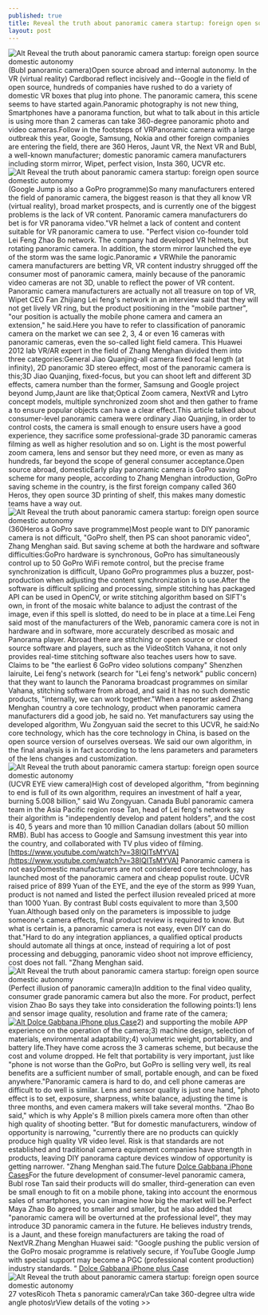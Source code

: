 ```yaml
---
published: true
title: Reveal the truth about panoramic camera startup: foreign open source domestic autonomy
layout: post
---
```

![Alt Reveal the truth about panoramic camera startup: foreign open source domestic autonomy](https://c2.staticflickr.com/2/1663/26564143686_80be7f982e_b.jpg)(Bubl panoramic camera)Open source abroad and internal autonomy. In the VR (virtual reality) Cardborad reflect incisively and--Google in the field of open source, hundreds of companies have rushed to do a variety of domestic VR boxes that plug into phone. The panoramic camera, this scene seems to have started again.Panoramic photography is not new thing, Smartphones have a panorama function, but what to talk about in this article is using more than 2 cameras can take 360-degree panoramic photo and video cameras.Follow in the footsteps of VRPanoramic camera with a large outbreak this year, Google, Samsung, Nokia and other foreign companies are entering the field, there are 360 Heros, Jaunt VR, the Next VR and Bubl, a well-known manufacturer; domestic panoramic camera manufacturers including storm mirror, Wipet, perfect vision, Insta 360, UCVR etc.![Alt Reveal the truth about panoramic camera startup: foreign open source domestic autonomy](https://c2.staticflickr.com/2/1537/25985080664_3779e7054b_b.jpg)(Google Jump is also a GoPro programme)So many manufacturers entered the field of panoramic camera, the biggest reason is that they all know VR (virtual reality), broad market prospects, and is currently one of the biggest problems is the lack of VR content. Panoramic camera manufacturers do bet is for VR panorama video.\"VR helmet a lack of content and content suitable for VR panoramic camera to use. \"Perfect vision co-founder told Lei Feng Zhao Bo network. The company had developed VR helmets, but rotating panoramic camera. In addition, the storm mirror launched the eye of the storm was the same logic.Panoramic ≠ VRWhile the panoramic camera manufacturers are betting VR, VR content industry shrugged off the consumer most of panoramic camera, mainly because of the panoramic video cameras are not 3D, unable to reflect the power of VR content. Panoramic camera manufacturers are actually not all treasure on top of VR, Wipet CEO Fan Zhijiang Lei feng\'s network in an interview said that they will not get lively VR ring, but the product positioning in the \"mobile partner\", \"our position is actually the mobile phone camera and camera an extension,\" he said.Here you have to refer to classification of panoramic camera on the market we can see 2, 3, 4 or even 16 cameras with panoramic cameras, even the so-called light field camera. This Huawei 2012 lab VR/AR expert in the field of Zhang Menghan divided them into three categories:General Jiao Quanjing-all camera fixed focal length (at infinity), 2D panoramic 3D stereo effect, most of the panoramic camera is this;3D Jiao Quanjing, fixed-focus, but you can shoot left and different 3D effects, camera number than the former, Samsung and Google project beyond Jump,Jaunt are like that;Optical Zoom camera, NextVR and Lytro concept models, multiple synchronized zoom shot and then gather to frame a to ensure popular objects can have a clear effect.This article talked about consumer-level panoramic camera were ordinary Jiao Quanjing, in order to control costs, the camera is small enough to ensure users have a good experience, they sacrifice some professional-grade 3D panoramic cameras filming as well as higher resolution and so on. Light is the most powerful zoom camera, lens and sensor but they need more, or even as many as hundreds, far beyond the scope of general consumer acceptance.Open source abroad, domesticEarly play panoramic camera is GoPro saving scheme for many people, according to Zhang Menghan introduction, GoPro saving scheme in the country, is the first foreign company called 360 Heros, they open source 3D printing of shelf, this makes many domestic teams have a way out.![Alt Reveal the truth about panoramic camera startup: foreign open source domestic autonomy](https://c2.staticflickr.com/2/1686/26317085560_27074aca0a_b.jpg)(360Heros a GoPro save programme)Most people want to DIY panoramic camera is not difficult, \"GoPro shelf, then PS can shoot panoramic video\", Zhang Menghan said. But saving scheme at both the hardware and software difficulties:GoPro hardware is synchronous, GoPro has simultaneously control up to 50 GoPro WiFi remote control, but the precise frame synchronization is difficult, Upano GoPro programmes plus a buzzer, post-production when adjusting the content synchronization is to use.After the software is difficult splicing and processing, simple stitching has packaged API can be used in OpenCV, or write stitching algorithm based on SIFT\'s own, in front of the mosaic white balance to adjust the contrast of the image, even if this spell is slotted, do need to be in place at a time.Lei Feng said most of the manufacturers of the Web, panoramic camera core is not in hardware and in software, more accurately described as mosaic and Panorama player. Abroad there are stitching or open source or closed source software and players, such as the VideoStitch Vahana, it not only provides real-time stitching software also teaches users how to save. Claims to be \"the earliest 6 GoPro video solutions company\" Shenzhen lairuite, Lei feng\'s network (search for \"Lei feng\'s network\" public concern) that they want to launch the Panorama broadcast programmes on similar Vahana, stitching software from abroad, and said it has no such domestic products, \"internally, we can work together.\"When a reporter asked Zhang Menghan country a core technology, product when panoramic camera manufacturers did a good job, he said no. Yet manufacturers say using the developed algorithm, Wu Zongyuan said the secret to this UCVR, he said:No core technology, which has the core technology in China, is based on the open source version of ourselves overseas. We said our own algorithm, in the final analysis is in fact according to the lens parameters and parameters of the lens changes and customization.![Alt Reveal the truth about panoramic camera startup: foreign open source domestic autonomy](https://c2.staticflickr.com/2/1492/25987126593_f3b0c3977f_b.jpg)(UCVR EYE view camera)High cost of developed algorithm, \"from beginning to end is full of its own algorithm, requires an investment of half a year, burning 5.008 billion,\" said Wu Zongyuan. Canada Bubl panoramic camera team in the Asia Pacific region rose Tan, head of Lei feng\'s network say their algorithm is \"independently develop and patent holders\", and the cost is 40, 5 years and more than 10 million Canadian dollars (about 50 million RMB). Bubl has access to Google and Samsung investment this year into the country, and collaborated with TV plus video of filming. [https://www.youtube.com/watch?v=38IQITsMYVA](https://www.youtube.com/watch?v=38IQITsMYVA) Panoramic camera is not easyDomestic manufacturers are not considered core technology, has launched most of the panoramic camera and cheap populist route. UCVR raised price of 899 Yuan of the EYE, and the eye of the storm as 999 Yuan, product is not named and listed the perfect illusion revealed priced at more than 1000 Yuan. By contrast Bubl costs equivalent to more than 3,500 Yuan.Although based only on the parameters is impossible to judge someone\'s camera effects, final product review is required to know. But what is certain is, a panoramic camera is not easy, even DIY can do that.\"Hard to do any integration appliances, a qualified optical products should automate all things at once, instead of requiring a lot of post processing and debugging, panoramic video shoot not improve efficiency, cost does not fall. \"Zhang Menghan said.![Alt Reveal the truth about panoramic camera startup: foreign open source domestic autonomy](https://c2.staticflickr.com/2/1580/26524335701_16e013594e_b.jpg)(Perfect illusion of panoramic camera)In addition to the final video quality, consumer grade panoramic camera but also the more. For product, perfect vision Zhao Bo says they take into consideration the following points:1) lens and sensor image quality, resolution and frame rate of the camera;[![Alt Dolce Gabbana iPhone plus Case](http://www.nodcase.com/images/large/i6plus/dolce_gabbana_i6p3100_lrg.jpg)](http://www.nodcase.com/dolce-gabbana-iphone-6-plus-case-crown-print-p-10445.html)2) and supporting the mobile APP experience on the operation of the camera;3) machine design, selection of materials, environmental adaptability;4) volumetric weight, portability, and battery life.They have come across the 3 cameras scheme, but because the cost and volume dropped. He felt that portability is very important, just like \"phone is not worse than the GoPro, but GoPro is selling very well, its real benefits are a sufficient number of small, portable enough, and can be fixed anywhere.\"Panoramic camera is hard to do, and cell phone cameras are difficult to do well is similar. Lens and sensor quality is just one hand, \"photo effect is to set, exposure, sharpness, white balance, adjusting the time is three months, and even camera makers will take several months. \"Zhao Bo said,\" which is why Apple\'s 8 million pixels camera more often than other high quality of shooting better. ”But for domestic manufacturers, window of opportunity is narrowing, \"currently there are no products can quickly produce high quality VR video level. Risk is that standards are not established and traditional camera equipment companies have strength in products, leaving DIY panorama capture devices window of opportunity is getting narrower. \"Zhang Menghan said.The future [Dolce Gabbana iPhone Cases](http://yuguantech.blogspot.com/2016/03/early-adopters-preferred-small-home.html)For the future development of consumer-level panoramic camera, Bubl rose Tan said their products will do smaller, third-generation can even be small enough to fit on a mobile phone, taking into account the enormous sales of smartphones, you can imagine how big the market will be.Perfect Maya Zhao Bo agreed to smaller and smaller, but he also added that \"panoramic camera will be overturned at the professional level\", they may introduce 3D panoramic camera in the future. He believes industry trends, is a Jaunt, and these foreign manufacturers are taking the road of NextVR.Zhang Menghan Huawei said: \"Google pushing the public version of the GoPro mosaic programme is relatively secure, if YouTube Google Jump with special support may become a PGC (professional content production) industry standards. ” [Dolce Gabbana iPhone plus Case](http://www.nodcase.com/dolce-gabbana-iphone-6-plus-case-crown-print-p-10445.html)![Alt Reveal the truth about panoramic camera startup: foreign open source domestic autonomy](https://c2.staticflickr.com/2/1673/26590276405_7852768e04.jpg)27 votesRicoh Theta s panoramic camera\rCan take 360-degree ultra wide angle photos\rView details of the voting >>